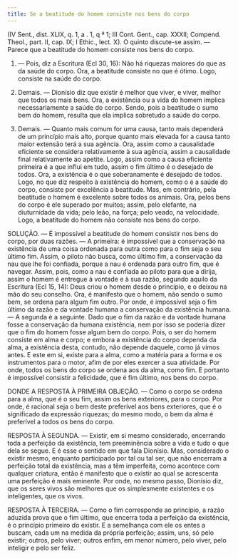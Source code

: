 ```yaml
---
title: Se a beatitude do homem consiste nos bens do corpo
---
```


(IV Sent., dist. XLIX, q. 1, a . 1, q ª 1; III Cont. Gent., cap. XXXII; Compend. Theol., part. II, cap. IX; I Ethic., lect. X).
  O quinto discute-se assim. — Parece que a beatitude do homem consiste nos bens do corpo.  

1. — Pois, diz a Escritura (Ecl 30, 16): Não há riquezas maiores do que as da saúde do corpo. Ora, a beatitude consiste no que é ótimo. Logo, consiste na saúde do corpo.  

2. Demais. — Dionísio diz que existir é melhor que viver, e viver, melhor que todos os mais bens. Ora, a existência ou a vida do homem implica necessariamente a saúde do corpo. Sendo, pois a beatitude o sumo bem do homem, resulta que ela implica sobretudo a saúde do corpo.  

3. Demais. — Quanto mais comum for uma causa, tanto mais dependerá de um princípio mais alto, porque quanto mais elevada for a causa tanto maior extensão terá a sua agência. Ora, assim como a causalidade eficiente se considera relativamente à sua agência, assim a causalidade final relativamente ao apetite. Logo, assim como a causa eficiente primeira é a que influi em tudo, assim o fim último é o desejado de todos. Ora, a existência é o que soberanamente é desejado de todos. Logo, no que diz respeito à existência do homem, como o é a saúde do corpo, consiste por excelência a beatitude.  Mas, em contrário, pela beatitude o homem é excelente sobre todos os animais. Ora, pelos bens do corpo é ele superado por muitos; assim, pelo elefante, na diuturnidade da vida; pelo leão, na força; pelo veado, na velocidade. Logo, a beatitude do homem não consiste nos bens do corpo.  

SOLUÇÃO. — É impossível a beatitude do homem consistir nos bens do corpo, por duas razões. — A primeira: é impossível que a conservação na existência de uma coisa ordenada para outra como para o fim seja o seu último fim. Assim, o piloto não busca, como último fim, a conservação da nau que lhe foi confiada, porque a nau é ordenada para outro fim, que é navegar. Assim, pois, como a nau é confiada ao piloto para que a dirija, assim o homem é entregue à vontade e à sua razão, segundo aquilo da Escritura (Ecl 15, 14): Deus criou o homem desde o princípio, e o deixou na mão do seu conselho. Ora, é manifesto que o homem, não sendo o sumo bem, se ordena para algum fim outro. Por onde, é impossível seja o fim último da razão e da vontade humana a conservação da existência humana. — A segunda é a seguinte. Dado que o fim da razão e da vontade humana fosse a conservação da humana existência, nem por isso se poderia dizer que o fim do homem fosse algum bem do corpo. Pois, o ser do homem consiste em alma e corpo; e embora a existência do corpo dependa da alma, a existência desta, contudo, não depende daquele, como já vimos antes. E este em si, existe para a alma, como a matéria para a forma e os instrumentos para o motor, afim de por eles exercer a sua atividade. Por onde, todos os bens do corpo se ordena aos da alma, como fim. E portanto é impossível consistir a felicidade, que é fim último, nos bens do corpo.  

DONDE A RESPOSTA À PRIMEIRA OBJEÇÃO. — Como o corpo se ordena para a alma, que é o seu fim, assim os bens exteriores, para o corpo. Por onde, é racional seja o bem deste preferível aos bens exteriores, que é o significado da expressão riquezas; do mesmo modo, o bem da alma é preferível a todos os bens do corpo.  

RESPOSTA À SEGUNDA. — Existir, em si mesmo considerado, encerrando toda a perfeição da existência, tem preeminência sobre a vida e tudo o que dela se segue. E é esse o sentido em que fala Dionísio. Mas, considerado o existir mesmo, enquanto participado por tal ou tal ser, que não encerram a perfeição total da existência, mas a têm imperfeita, como acontece com qualquer criatura, então é manifesto que o existir ao qual se acrescenta uma perfeição é mais eminente. Por onde, no mesmo passo, Dionísio diz, que os seres vivos são melhores que os simplesmente existentes e os inteligentes, que os vivos.  

RESPOSTA À TERCEIRA. — Como o fim corresponde ao princípio, a razão aduzida prova que o fim último, que encerra toda a perfeição da existência, é o princípio primeiro do existir. E a semelhança com ele os entes a buscam, cada um na medida da própria perfeição; assim, uns, só pelo existir; outros, pelo viver; outros enfim, em menor número, pelo viver, pelo inteligir e pelo ser feliz.